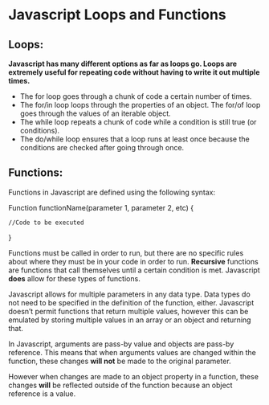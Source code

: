 # Javascript Loops and Functions

## Loops:

**Javascript has many different options as far as loops go. Loops are extremely useful for repeating code without having to write it out multiple times.**  
- The for loop goes through a chunk of code a certain number of times. 
- The for/in loop loops through the properties of an object. The for/of loop goes through the values of an iterable object. 
- The while loop repeats a chunk of code while a condition is still true (or conditions). 
- The do/while loop ensures that a loop runs at least once because the conditions are checked after going through once. 

## Functions:

Functions in Javascript are defined using the following syntax:

Function functionName(parameter 1, parameter 2, etc) {
	
	//Code to be executed
	
}

Functions must be called in order to run, but there are no specific rules about where they must be in your code in order to run. 
**Recursive** functions are functions that call themselves until a certain condition is met. Javascript **does** allow for these types of functions. 

Javascript allows for multiple parameters in any data type. Data types do not need to be specified in the definition of the function, either. 
Javascript doesn’t permit functions that return multiple values, however this can be emulated by storing multiple values in an array or an object and returning that.

In Javascript, arguments are pass-by value and objects are pass-by reference. This means that when arguments values are changed within the function, these changes **will not** be made to the original parameter. 

However when changes are made to an object property in a function, these changes **will** be reflected outside of the function because an object reference is a value.

